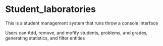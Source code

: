 # Student_laboratories

This is a student management system that runs throw a console interface

Users can
 Add, remove, and mofify students, problems, and grades,
 generating statistics,
 and filter entities
